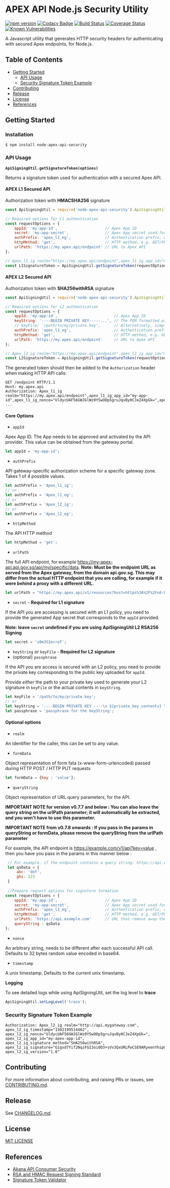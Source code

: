 # APEX API Node.js Security Utility
[![npm version](https://badge.fury.io/js/node-apex-api-security.svg)](https://badge.fury.io/js/node-apex-api-security)
[![Codacy Badge](https://api.codacy.com/project/badge/Grade/eb0547096e2d4693b8cd19a87977f14f)](https://www.codacy.com/app/GovTech/node-apex-api-security?utm_source=github.com&amp;utm_medium=referral&amp;utm_content=GovTechSG/node-apex-api-security&amp;utm_campaign=Badge_Grade)
[![Build Status](https://travis-ci.org/GovTechSG/node-apex-api-security.svg?branch=master)](https://travis-ci.org/GovTechSG/node-apex-api-security)
[![Coverage Status](https://coveralls.io/repos/github/GovTechSG/node-apex-api-security/badge.svg?branch=master)](https://coveralls.io/github/GovTechSG/node-apex-api-security?branch=master)
[![Known Vulnerabilities](https://snyk.io/test/github/govtechsg/node-apex-api-security/badge.svg)](https://snyk.io/test/github/govtechsg/node-apex-api-security)

A Javascript utility that generates HTTP security headers for authenticating with secured Apex endpoints, for Node.js.

## Table of Contents
- [Getting Started](#getting-started)
    * [API Usage](#api-usage)
    * [Security Signature Token Example](#security-signature-token-example)
- [Contributing](#contributing)
- [Release](#release)
- [License](#license)
- [References](#references)

## Getting Started

### Installation

```
$ npm install node-apex-api-security
```

### API Usage

**`ApiSigningUtil.getSignatureToken(options)`**

Returns a signature token used for authentication with a secured Apex API.

#### APEX L1 Secured API

Authorization token with **HMACSHA256** signature

```javascript
const ApiSigningUtil = require('node-apex-api-security').ApiSigningUtil;

// Required options for L1 authentication
const requestOptions = {
    appId: 'my-app-id',                     // Apex App ID
    secret: 'my-app-secret',                // Apex App secret used for L1 signature
    authPrefix: 'apex_l1_eg',               // Authentication prefix, determined by authentication level and gateway type
    httpMethod: 'get',                      // HTTP method, e.g. GET/POST
    urlPath: 'https://my.apex.api/endpoint' // URL to Apex API
};

// Apex_l1_ig realm="https://my.apex.api/endpoint",apex_l1_ig_app_id="my-app-id",apex_l1_ig_nonce="UldycUAF56GWJGlWz0YSwOOp5gruJqvBy0CJeZ4XpGk=",apex_l1_ig_signature="u5nTX4ZbkL8c9pp5C79VHu07QPPLG9yx2VxpLX7kqGM=",apex_l1_ig_signature_method="HMACSHA256",apex_l1_ig_timestamp="1523935422173",apex_l1_ig_version="1.0"
const L1SignatureToken = ApiSigningUtil.getSignatureToken(requestOptions);
```

#### APEX L2 Secured API 

Authorization token with **SHA256withRSA** signature

```javascript
const ApiSigningUtil = require('node-apex-api-security').ApiSigningUtil;

// Required options for L2 authentication
const requestOptions = {
    appId: 'my-app-id',                         // Apex App ID
    keyString: '----BEGIN PRIVATE KEY-----...', // The PEM formatted private key's string
    // keyFile: '/path/to/my/private.key',      // Alternatively, simply pass in the path to private key used for L2 signature
    authPrefix: 'apex_l2_eg',                   // Authentication prefix, determined by authentication level and gateway type
    httpMethod: 'get',                          // HTTP method, e.g. GET/POST
    urlPath: 'https://my.apex.api/endpoint'     // URL to Apex API
};

// Apex_l2_ig realm="https://my.apex.api/endpoint",apex_l2_ig_app_id="my-app-id",apex_l2_ig_nonce="UldycUAF56GWJGlWz0YSwOOp5gruJqvBy0CJeZ4XpGk=",apex_l2_ig_signature="u5nTX4ZbkL8c9pp5C79VHu07QPPLG9yx2VxpLX7kqGM=",apex_l2_ig_signature_method="SHA256withRSA",apex_l2_ig_timestamp="1523935422173",apex_l2_ig_version="1.0"
const L2SignatureToken = ApiSigningUtil.getSignatureToken(requestOptions);
```

The generated token should then be added to the `Authorization` header when making HTTP API calls:

```
GET /endpoint HTTP/1.1
Host: my.apex.api
Authorization: Apex_l1_ig realm="https://my.apex.api/endpoint",apex_l1_ig_app_id="my-app-id",apex_l1_ig_nonce="UldycUAF56GWJGlWz0YSwOOp5gruJqvBy0CJeZ4XpGk=",apex_l1_ig_signature="u5nTX4ZbkL8c9pp5C79VHu07QPPLG9yx2VxpLX7kqGM=",apex_l1_ig_signature_method="HMACSHA256",apex_l1_ig_timestamp="1523935422173",apex_l1_ig_version="1.0"
...
```

#### Core Options

- `appId`

Apex App ID. The App needs to be approved and activated by the API provider. This value can be obtained from the gateway portal.

```javascript
let appId = 'my-app-id';
```

- `authPrefix`

API gateway-specific authorization scheme for a specific gateway zone. Takes 1 of 4 possible values.
 
```javascript
let authPrefix = 'Apex_l1_ig'; 
// or
let authPrefix = 'Apex_l1_eg';
// or
let authPrefix = 'Apex_l2_ig';
// or
let authPrefix = 'Apex_l2_eg';
```

- `httpMethod`

 The API HTTP method
 
```javascript
let httpMethod = 'get';
```

- `urlPath`

The full API endpoint, for example https://my-apex-api.api.gov.sg/api/my/specific/data. **Note: Must be the endpoint URL as served from the Apex gateway, from the domain api.gov.sg. This may differ from the actual HTTP endpoint that you are calling, for example if it were behind a proxy with a different URL.**

```javascript
let urlPath = "https://my.apex.api/v1/resources?host=https%3A%2F%2Fnd-hello.api.example.comß&panelName=hello";
```

- `secret` - **Required for L1 signature**

If the API you are accessing is secured with an L1 policy, you need to provide the generated App secret that corresponds to the `appId` provided.

**Note: leave `secret` undefined if you are using ApiSigningUtil L2 RSA256 Signing**

```javascript
let secret = 's0m3S3ecreT'; 
```

- `keyString` *or* `keyFile` - **Required for L2 signature**
- (optional) `passphrase`

If the API you are access is secured with an L2 policy, you need to provide the private key corresponding to the public key uploaded for `appId`.

Provide *either* the path to your private key used to generate your L2 signature in `keyFile` or the actual contents in `keyString`.

```javascript
let keyFile = '/path/to/my/private.key';
// or
let keyString = '----BEGIN PRIVATE KEY ----\n ${private_key_contents} \n -----END PRIVATE KEY-----';
let passphrase = 'passphrase for the keyString';
```

#### Optional options

- `realm`

An identifier for the caller, this can be set to any value.

- `formData`

Object representation of form fata (x-www-form-urlencoded) passed during HTTP POST / HTTP PUT requests

```javascript
let formData = {key : 'value'};
```

- `queryString`

Object representation of URL query parameters, for the API.

**IMPORTANT NOTE for version v0.7.7 and below : You can also leave the query string on the urlPath parameter; it will automatically be extracted, and you won't have to use this parameter.**

**IMPORTANT NOTE from v0.7.8 onwards : If you pass in the params in queryString or formData, please remove the queryString from the urlPath parameter**

For example, the API endpoint is https://example.com/v1/api?key=value , then you have you pass in the params in this manner below :


```javascript
 // For example, if the endpoint contains a query string: https://api.example.com?abc=def&ghi=123
 let qsData = {
     abc: 'def',
     ghi: 123
 }
 
 //Prepare request options for signature formation
const requestOptions = {
    appId: 'my-app-id',                     // Apex App ID
    secret: 'my-app-secret',                // Apex App secret used for L1 signature
    authPrefix: 'apex_l1_eg',               // Authentication prefix, determined by authentication level and gateway type
    httpMethod: 'get',                      // HTTP method, e.g. GET/POST
    urlPath: 'https://api.example.com'      // URL that remove away the queryString
    queryString : qsData
};
```

- `nonce`

An arbitrary string, needs to be different after each successful API call. Defaults to 32 bytes random value encoded in base64.

- `timestamp`

A unix timestamp. Defaults to the current unix timestamp.

**Logging**

To see detailed logs while using ApiSigningUtil, set the log level to **trace**

```javascript
ApiSigningUtil.setLogLevel('trace');
```

### Security Signature Token Example

```
Authorization: Apex_l2_ig realm="http://api.mygateway.com",
apex_l2_ig_timestamp="1502199514462",
apex_l2_ig_nonce="UldycUAF56GWJGlWz0YSwOOp5gruJqvBy0CJeZ4XpGk=",
apex_l2_ig_app_id="my-apex-app-id",
apex_l2_ig_signature_method="SHA256withRSA",
apex_l2_ig_signature="Gigxd7Yif2NqiFGI3oi0D3+sVv3QxURLPwCSE9ARyeenYhipG+6gncCR+tWEfaQBGyH9gnG6RtwZh3A==",
apex_l2_ig_version="1.0"
```

## Contributing
For more information about contributing, and raising PRs or issues, see [CONTRIBUTING.md](https://github.com/GovTechSG/node-apex-api-security/blob/master/.github/CONTRIBUTING.md).

## Release
See [CHANGELOG.md](CHANGELOG.md).

## License
[MIT LICENSE ](https://github.com/GovTechSG/node-apex-api-security/blob/master/LICENSE)

## References
+ [Akana API Consumer Security](http://docs.akana.com/ag/cm_policies/using_api_consumer_app_sec_policy.htm)
+ [RSA and HMAC Request Signing Standard](http://tools.ietf.org/html/draft-cavage-http-signatures-05)
+ [Signature Token Validator](https://github.com/GovTechSG/apex-signature-validator)

